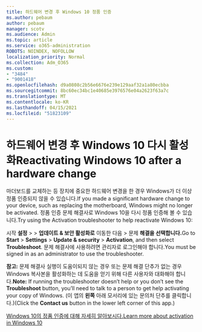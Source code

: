 ```yaml
---
title: 하드웨어 변경 후 Windows 10 정품 인증
ms.author: pebaum
author: pebaum
manager: scotv
ms.audience: Admin
ms.topic: article
ms.service: o365-administration
ROBOTS: NOINDEX, NOFOLLOW
localization_priority: Normal
ms.collection: Adm_O365
ms.custom:
- "3484"
- "9001418"
ms.openlocfilehash: d9a0808c2b56e6676e239e129aaf32a1a80ecbba
ms.sourcegitcommit: 8bc60ec34bc1e40685e3976576e04a2623f63a7c
ms.translationtype: MT
ms.contentlocale: ko-KR
ms.lasthandoff: 04/15/2021
ms.locfileid: "51823109"
---
```

# <a name="reactivating-windows-10-after-a-hardware-change"></a><span data-ttu-id="198ba-102">하드웨어 변경 후 Windows 10 다시 활성화</span><span class="sxs-lookup"><span data-stu-id="198ba-102">Reactivating Windows 10 after a hardware change</span></span>

<span data-ttu-id="198ba-103">마더보드를 교체하는 등 장치에 중요한 하드웨어 변경을 한 경우 Windows가 더 이상 정품 인증되지 않을 수 있습니다.</span><span class="sxs-lookup"><span data-stu-id="198ba-103">If you made a significant hardware change to your device, such as replacing the motherboard, Windows might no longer be activated.</span></span> <span data-ttu-id="198ba-104">정품 인증 문제 해결사로 Windows 10을 다시 정품 인증해 볼 수 있습니다.</span><span class="sxs-lookup"><span data-stu-id="198ba-104">Try using the Activation troubleshooter to help reactivate Windows 10:</span></span>

<span data-ttu-id="198ba-105">시작 **설정**  >    >  **업데이트 & 보안 활성화로** 이동한 다음  >  문제 **해결을 선택합니다.**</span><span class="sxs-lookup"><span data-stu-id="198ba-105">Go to **Start** > **Settings** > **Update & security** > **Activation**, and then select **Troubleshoot**.</span></span> <span data-ttu-id="198ba-106">문제 해결사에 사용하려면 관리자로 로그인해야 합니다.</span><span class="sxs-lookup"><span data-stu-id="198ba-106">You must be signed in as an administrator to use the troubleshooter.</span></span>

<span data-ttu-id="198ba-107">**참고:** 문제 해결사 실행이 도움이되지 않는 경우 또는  문제 해결 단추가 없는 경우 Windows 복사본을 활성화하는 데 도움을 얻기 위해 다른 사용자와 대화해야 합니다.</span><span class="sxs-lookup"><span data-stu-id="198ba-107">**Note:** If running the troubleshooter doesn’t help or you don’t see the **Troubleshoot** button, you’ll need to talk to a person to get help activating your copy of Windows.</span></span> <span data-ttu-id="198ba-108">(이 앱의 **왼쪽** 아래 모서리에 있는 문의처 단추를 클릭합니다.)</span><span class="sxs-lookup"><span data-stu-id="198ba-108">(Click the **Contact us** button in the lower left corner of this app.)</span></span>

[<span data-ttu-id="198ba-109">Windows 10의 정품 인증에 대해 자세히 알아보시다.</span><span class="sxs-lookup"><span data-stu-id="198ba-109">Learn more about activation in Windows 10</span></span>](https://support.microsoft.com/help/12440/windows-10-activate)
